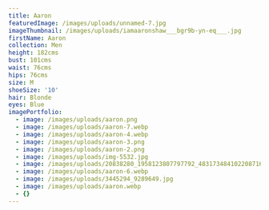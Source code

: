 ```yaml
---
title: Aaron
featuredImage: /images/uploads/unnamed-7.jpg
imageThumbnail: /images/uploads/iamaaronshaw___bgr9b-yn-eq___.jpg
firstName: Aaron
collection: Men
height: 182cms
bust: 101cms
waist: 76cms
hips: 76cms
size: M
shoeSize: '10'
hair: Blonde
eyes: Blue
imagePortfolio:
  - image: /images/uploads/aaron.png
  - image: /images/uploads/aaron-7.webp
  - image: /images/uploads/aaron-4.webp
  - image: /images/uploads/aaron-3.png
  - image: /images/uploads/aaron-2.png
  - image: /images/uploads/img-5532.jpg
  - image: /images/uploads/20838280_1958123807797792_4831734841022087168_n.jpg.jpg
  - image: /images/uploads/aaron-6.webp
  - image: /images/uploads/3445294_9289649.jpg
  - image: /images/uploads/aaron.webp
  - {}
---
```


